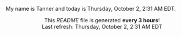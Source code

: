 My name is Tanner and today is Thursday, October 2, 2:31 AM EDT.

<p align="center">This <i>README</i> file is generated <b>every 3 hours</b>!</br>Last refresh: Thursday, October 2, 2:31 AM EDT<br /></p>
